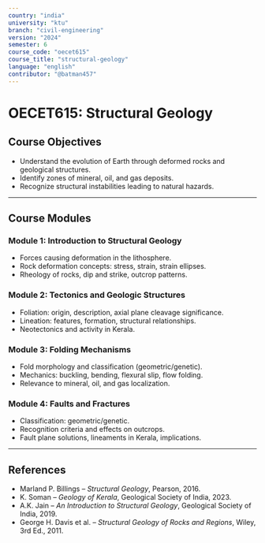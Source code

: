 ```yaml
---
country: "india"
university: "ktu"
branch: "civil-engineering"
version: "2024"
semester: 6
course_code: "oecet615"
course_title: "structural-geology"
language: "english"
contributor: "@batman457"
---
```


# OECET615: Structural Geology

## Course Objectives

- Understand the evolution of Earth through deformed rocks and geological structures.
- Identify zones of mineral, oil, and gas deposits.
- Recognize structural instabilities leading to natural hazards.

---

## Course Modules

### Module 1: Introduction to Structural Geology
- Forces causing deformation in the lithosphere.
- Rock deformation concepts: stress, strain, strain ellipses.
- Rheology of rocks, dip and strike, outcrop patterns.

### Module 2: Tectonics and Geologic Structures
- Foliation: origin, description, axial plane cleavage significance.
- Lineation: features, formation, structural relationships.
- Neotectonics and activity in Kerala.

### Module 3: Folding Mechanisms
- Fold morphology and classification (geometric/genetic).
- Mechanics: buckling, bending, flexural slip, flow folding.
- Relevance to mineral, oil, and gas localization.

### Module 4: Faults and Fractures
- Classification: geometric/genetic.
- Recognition criteria and effects on outcrops.
- Fault plane solutions, lineaments in Kerala, implications.

---

## References

- Marland P. Billings – *Structural Geology*, Pearson, 2016.
- K. Soman – *Geology of Kerala*, Geological Society of India, 2023.
- A.K. Jain – *An Introduction to Structural Geology*, Geological Society of India, 2019.
- George H. Davis et al. – *Structural Geology of Rocks and Regions*, Wiley, 3rd Ed., 2011.
